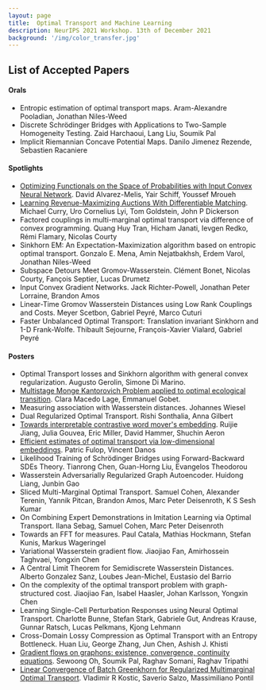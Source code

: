 ```yaml
---
layout: page
title:  Optimal Transport and Machine Learning  
description: NeurIPS 2021 Workshop. 13th of December 2021
background: '/img/color_transfer.jpg'
---
```


## List of Accepted Papers
#### Orals
- Entropic estimation of optimal transport maps. Aram-Alexandre Pooladian, Jonathan Niles-Weed
- Discrete Schrödinger Bridges with Applications to Two-Sample Homogeneity Testing. Zaid Harchaoui, Lang Liu, Soumik Pal
- Implicit Riemannian Concave Potential Maps. Danilo Jimenez Rezende, Sebastien Racaniere

#### Spotlights
- [Optimizing Functionals on the Space of Probabilities with Input Convex Neural Network](https://arxiv.org/pdf/2106.00774.pdf). David Alvarez-Melis, Yair Schiff, Youssef Mroueh
- [Learning Revenue-Maximizing Auctions With Differentiable Matching](https://arxiv.org/pdf/2106.07877.pdf). Michael Curry, Uro Cornelius Lyi, Tom Goldstein, John P Dickerson
- Factored couplings in multi-marginal optimal transport via difference of convex programming. Quang Huy Tran, Hicham Janati, Ievgen Redko, Rémi Flamary, Nicolas Courty
- Sinkhorn EM: An Expectation-Maximization algorithm based on entropic optimal transport. Gonzalo E. Mena, Amin Nejatbakhsh, Erdem Varol, Jonathan Niles-Weed
- Subspace Detours Meet Gromov-Wasserstein. Clément Bonet, Nicolas Courty, Fançois Septier, Lucas Drumetz
- Input Convex Gradient Networks. Jack Richter-Powell, Jonathan Peter Lorraine, Brandon Amos
- Linear-Time Gromov Wasserstein Distances using Low Rank Couplings and Costs. Meyer Scetbon, Gabriel Peyré, Marco Cuturi
- Faster Unbalanced Optimal Transport: Translation invariant Sinkhorn and 1-D Frank-Wolfe. Thibault Sejourne, François-Xavier Vialard, Gabriel Peyré

#### Posters
- Optimal Transport losses and Sinkhorn algorithm with general convex regularization. Augusto Gerolin, Simone Di Marino.
- [Multistage Monge Kantorovich Problem applied to optimal ecological transition](https://hal.archives-ouvertes.fr/hal-03423114). Clara Macedo Lage, Emmanuel Gobet.
- Measuring association with Wasserstein distances. Johannes Wiesel
- Dual Regularized Optimal Transport. Rishi Sonthalia, Anna Gilbert
- [Towards interpretable contrastive word mover's embedding](https://arxiv.org/pdf/2111.01023.pdf). Ruijie Jiang, Julia Gouvea, Eric Miller, David Hammer, Shuchin Aeron
- [Efficient estimates of optimal transport via low-dimensional embeddings](http://arxiv.org/pdf/2111.04838.pdf). Patric Fulop, Vincent Danos
- Likelihood Training of Schrödinger Bridges using Forward-Backward SDEs Theory. Tianrong Chen, Guan-Horng Liu, Evangelos Theodorou
- Wasserstein Adversarially Regularized Graph Autoencoder. Huidong Liang, Junbin Gao
- Sliced Multi-Marginal Optimal Transport. Samuel Cohen, Alexander Terenin, Yannik Pitcan, Brandon Amos, Marc Peter Deisenroth, K S Sesh Kumar
- On Combining Expert Demonstrations in Imitation Learning via Optimal Transport. Ilana Sebag, Samuel Cohen, Marc Peter Deisenroth
- Towards an FFT for measures. Paul Catala, Mathias Hockmann, Stefan Kunis, Markus Wageringel
- Variational Wasserstein gradient flow. Jiaojiao Fan, Amirhossein Taghvaei, Yongxin Chen
- A Central Limit Theorem for Semidiscrete Wasserstein Distances. Alberto Gonzalez Sanz, Loubes Jean-Michel, Eustasio del Barrio
- On the complexity of the optimal transport problem with graph-structured cost. Jiaojiao Fan, Isabel Haasler, Johan Karlsson, Yongxin Chen
- Learning Single-Cell Perturbation Responses using Neural Optimal Transport. Charlotte Bunne, Stefan Stark, Gabriele Gut, Andreas Krause, Gunnar Ratsch, Lucas Pelkmans, Kjong Lehmann
- Cross-Domain Lossy Compression as Optimal Transport with an Entropy Bottleneck. Huan Liu, George Zhang, Jun Chen, Ashish J. Khisti
- [Gradient flows on graphons: existence, convergence, continuity equations](https://arxiv.org/pdf/2111.09459.pdf). Sewoong Oh, Soumik Pal, Raghav Somani, Raghav Tripathi
- [Linear Convergence of Batch Greenkhorn for Regularized Multimarginal Optimal Transport](http://arxiv.org/pdf/2112.00838.pdf). Vladimir R Kostic, Saverio Salzo, Massimiliano Pontil
